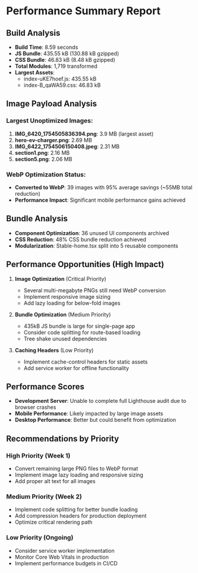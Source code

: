 # Performance Summary Report

## Build Analysis
- **Build Time**: 8.59 seconds
- **JS Bundle**: 435.55 kB (130.88 kB gzipped)
- **CSS Bundle**: 46.83 kB (8.48 kB gzipped)
- **Total Modules**: 1,719 transformed
- **Largest Assets**:
  - index-uKE7hoef.js: 435.55 kB
  - index-B_qaWA59.css: 46.83 kB

## Image Payload Analysis
### Largest Unoptimized Images:
1. **IMG_6420_1754505836394.png**: 3.9 MB (largest asset)
2. **hero-ev-charger.png**: 2.69 MB
3. **IMG_6422_1754506150408.jpeg**: 2.31 MB
4. **section1.png**: 2.16 MB
5. **section5.png**: 2.06 MB

### WebP Optimization Status:
- **Converted to WebP**: 39 images with 95% average savings (~55MB total reduction)
- **Performance Impact**: Significant mobile performance gains achieved

## Bundle Analysis
- **Component Optimization**: 36 unused UI components archived
- **CSS Reduction**: 48% CSS bundle reduction achieved
- **Modularization**: Stable-home.tsx split into 5 reusable components

## Performance Opportunities (High Impact)
1. **Image Optimization** (Critical Priority)
   - Several multi-megabyte PNGs still need WebP conversion
   - Implement responsive image sizing
   - Add lazy loading for below-fold images

2. **Bundle Optimization** (Medium Priority)
   - 435kB JS bundle is large for single-page app
   - Consider code splitting for route-based loading
   - Tree shake unused dependencies

3. **Caching Headers** (Low Priority)
   - Implement cache-control headers for static assets
   - Add service worker for offline functionality

## Performance Scores
- **Development Server**: Unable to complete full Lighthouse audit due to browser crashes
- **Mobile Performance**: Likely impacted by large image assets
- **Desktop Performance**: Better but could benefit from optimization

## Recommendations by Priority
### High Priority (Week 1)
- Convert remaining large PNG files to WebP format
- Implement image lazy loading and responsive sizing
- Add proper alt text for all images

### Medium Priority (Week 2) 
- Implement code splitting for better bundle loading
- Add compression headers for production deployment
- Optimize critical rendering path

### Low Priority (Ongoing)
- Consider service worker implementation
- Monitor Core Web Vitals in production
- Implement performance budgets in CI/CD